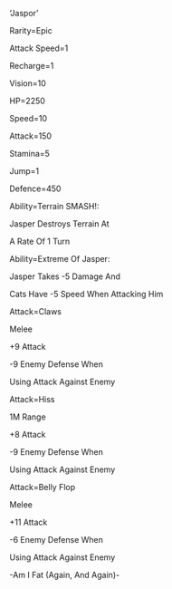 ‘Jaspor’

Rarity=Epic

Attack Speed=1

Recharge=1

Vision=10

HP=2250

Speed=10

Attack=150

Stamina=5

Jump=1

Defence=450

Ability=Terrain SMASH!:

Jasper Destroys Terrain At

A Rate Of 1 Turn

Ability=Extreme Of Jasper:

Jasper Takes -5 Damage And

Cats Have -5 Speed When Attacking Him

Attack=Claws

Melee

+9 Attack

-9 Enemy Defense When 

Using Attack Against Enemy

Attack=Hiss

1M Range

+8 Attack

-9 Enemy Defense When

Using Attack Against Enemy

Attack=Belly Flop

Melee

+11 Attack

-6 Enemy Defense When 

Using Attack Against Enemy

-Am I Fat (Again, And Again)-
